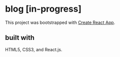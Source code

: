 # blog [in-progress] <br>
This project was bootstrapped with [Create React App](https://github.com/facebook/create-react-app). <br>

## built with
HTML5, CSS3, and React.js.
